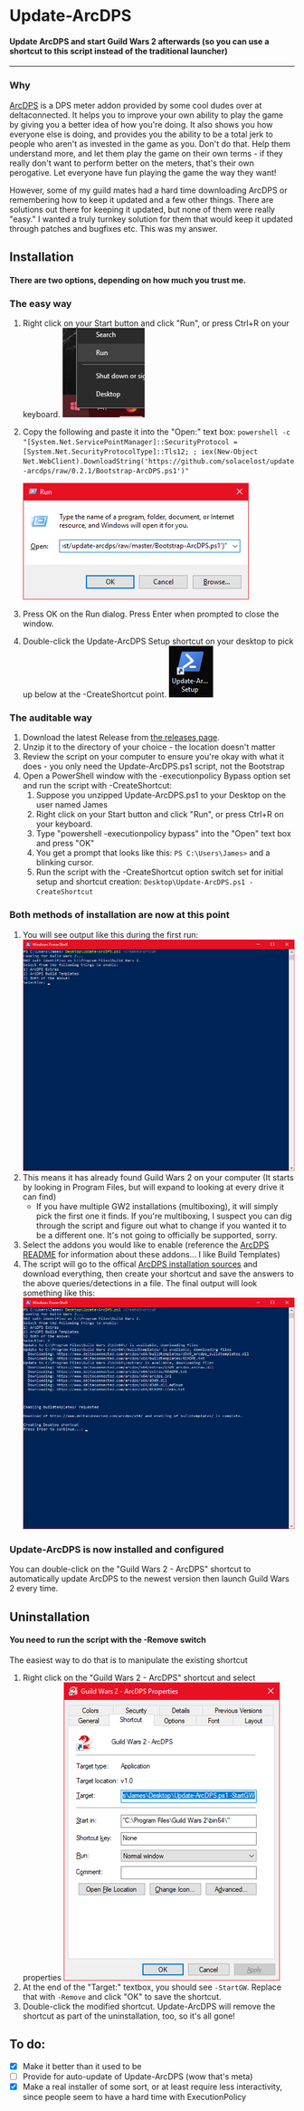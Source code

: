 # Update-ArcDPS
#### Update ArcDPS and start Guild Wars 2 afterwards (so you can use a shortcut to this script instead of the traditional launcher)
---

### Why
[ArcDPS](https://www.deltaconnected.com/arcdps/) is a DPS meter addon provided by some cool dudes over at deltaconnected. It helps you to improve your own ability to play the game by giving you a better idea of how you're doing. It also shows you how everyone else is doing, and provides you the ability to be a total jerk to people who aren't as invested in the game as you. Don't do that. Help them understand more, and let them play the game on their own terms - if they really don't want to perform better on the meters, that's their own perogative. Let everyone have fun playing the game the way they want!

However, some of my guild mates had a hard time downloading ArcDPS or remembering how to keep it updated and a few other things. There are solutions out there for keeping it updated, but none of them were really "easy." I wanted a truly turnkey solution for them that would keep it updated through patches and bugfixes etc. This was my answer.

## Installation
#### There are two options, depending on how much you trust me.

### The easy way
1. Right click on your Start button and click "Run", or press Ctrl+R on your keyboard.
    ![Right Clicking Run](./docs_run.png)
2. Copy the following and paste it into the "Open:" text box:
    `powershell -c "[System.Net.ServicePointManager]::SecurityProtocol = [System.Net.SecurityProtocolType]::Tls12; ; iex(New-Object Net.WebClient).DownloadString('https://github.com/solacelost/update-arcdps/raw/0.2.1/Bootstrap-ArcDPS.ps1')"`

    ![Run Dialog](./docs_run2.png)
3. Press OK on the Run dialog. Press Enter when prompted to close the window.
4. Double-click the Update-ArcDPS Setup shortcut on your desktop to pick up below at the -CreateShortcut point.
    ![Setup Shortcut](./docs_setup_shortcut.png)

### The auditable way
1. Download the latest Release from [the releases page](https://github.com/solacelost/update-arcdps/releases).
1. Unzip it to the directory of your choice - the location doesn't matter
1. Review the script on your computer to ensure you're okay with what it does - you only need the Update-ArcDPS.ps1 script, not the Bootstrap
1. Open a PowerShell window with the -executionpolicy Bypass option set and run the script with -CreateShortcut:
    1. Suppose you unzipped Update-ArcDPS.ps1 to your Desktop on the user named James
    1. Right click on your Start button and click "Run", or press Ctrl+R on your keyboard.
    1. Type "powershell -executionpolicy bypass" into the "Open" text box and press "OK"
    1. You get a prompt that looks like this: `PS C:\Users\James>` and a blinking cursor.
    1. Run the script with the -CreateShortcut option switch set for initial setup and shortcut creation:
        `Desktop\Update-ArcDPS.ps1 -CreateShortcut`

### Both methods of installation are now at this point
1. You will see output like this during the first run:
    ![Intial Setup](./docs_initialsetup.png)
1. This means it has already found Guild Wars 2 on your computer (It starts by looking in Program Files, but will expand to looking at every drive it can find)
    - If you have multiple GW2 installations (multiboxing), it will simply pick the first one it finds. If you're multiboxing, I suspect you can dig through the script and figure out what to change if you wanted it to be a different one. It's not going to officially be supported, sorry.
1. Select the addons you would like to enable (reference the [ArcDPS README](https://www.deltaconnected.com/arcdps/) for information about these addons... I like Build Templates)
1. The script will go to the offical [ArcDPS installation sources](https://www.deltaconnected.com/arcdps/x64) and download everything, then create your shortcut and save the answers to the above queries/detections in a file. The final output will look something like this:
    ![Complete Setup](./docs_completeinstall.png)

### Update-ArcDPS is now installed and configured
You can double-click on the "Guild Wars 2 - ArcDPS" shortcut to automatically update ArcDPS to the newest version then launch Guild Wars 2 every time.

## Uninstallation
#### You need to run the script with the -Remove switch
The easiest way to do that is to manipulate the existing shortcut
1. Right click on the "Guild Wars 2 - ArcDPS" shortcut and select properties
    ![Shortcut Properties](./docs_shortcut.png)
1. At the end of the "Target:" textbox, you should see `-StartGW`. Replace that with `-Remove` and click "OK" to save the shortcut.
1. Double-click the modified shortcut. Update-ArcDPS will remove the shortcut as part of the uninstallation, too, so it's all gone!

## To do:
- [x] Make it better than it used to be
- [ ] Provide for auto-update of Update-ArcDPS (wow that's meta)
- [x] Make a real installer of some sort, or at least require less interactivity, since people seem to have a hard time with ExecutionPolicy
